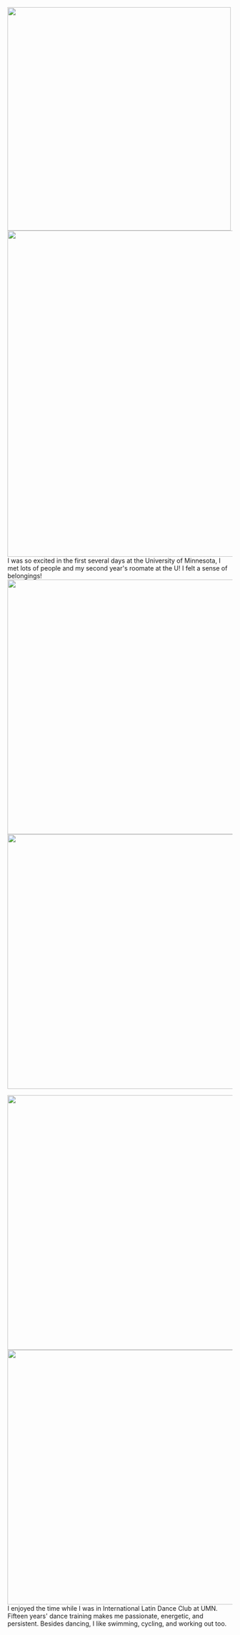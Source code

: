 <p>
  <img align="left" src="/assets/img/welcomeweek3.jpg" width="500" />
  <img align="left" src="/assets/img/welcomeweek1.jpg" width="730" />
  <br clear="left"/>
  I was so excited in the first several days at the University of Minnesota, I met lots of people and my second year's roomate at the U! I felt a sense of belongings!
  <br clear="left"/>
  <img align="left" src="/assets/img/roclimi.jpg" width="570" />
  <img align="left" src="/assets/img/roclim.jpg" width="570" />
</p>
<br clear="left"/>
<p>
  <img align="left" src="/assets/img/dancefest.jpg" width="570" />
  <img align="left" src="/assets/img/ncdc.jpg" width="570" />
  <br>
I enjoyed the time while I was in International Latin Dance Club at UMN. Fifteen years' dance training makes me passionate, energetic, and persistent. Besides dancing, I like swimming, cycling, and working out too.
</p>
